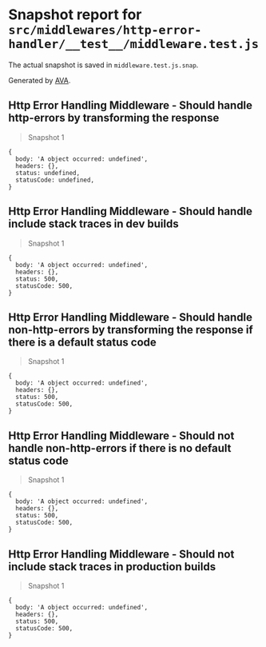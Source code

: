 # Snapshot report for `src/middlewares/http-error-handler/__test__/middleware.test.js`

The actual snapshot is saved in `middleware.test.js.snap`.

Generated by [AVA](https://ava.li).

## Http Error Handling Middleware - Should handle http-errors by transforming the response

> Snapshot 1

    {
      body: 'A object occurred: undefined',
      headers: {},
      status: undefined,
      statusCode: undefined,
    }

## Http Error Handling Middleware - Should handle include stack traces in dev builds

> Snapshot 1

    {
      body: 'A object occurred: undefined',
      headers: {},
      status: 500,
      statusCode: 500,
    }

## Http Error Handling Middleware - Should handle non-http-errors by transforming the response if there is a default status code

> Snapshot 1

    {
      body: 'A object occurred: undefined',
      headers: {},
      status: 500,
      statusCode: 500,
    }

## Http Error Handling Middleware - Should not handle non-http-errors if there is no default status code

> Snapshot 1

    {
      body: 'A object occurred: undefined',
      headers: {},
      status: 500,
      statusCode: 500,
    }

## Http Error Handling Middleware - Should not include stack traces in production builds

> Snapshot 1

    {
      body: 'A object occurred: undefined',
      headers: {},
      status: 500,
      statusCode: 500,
    }
